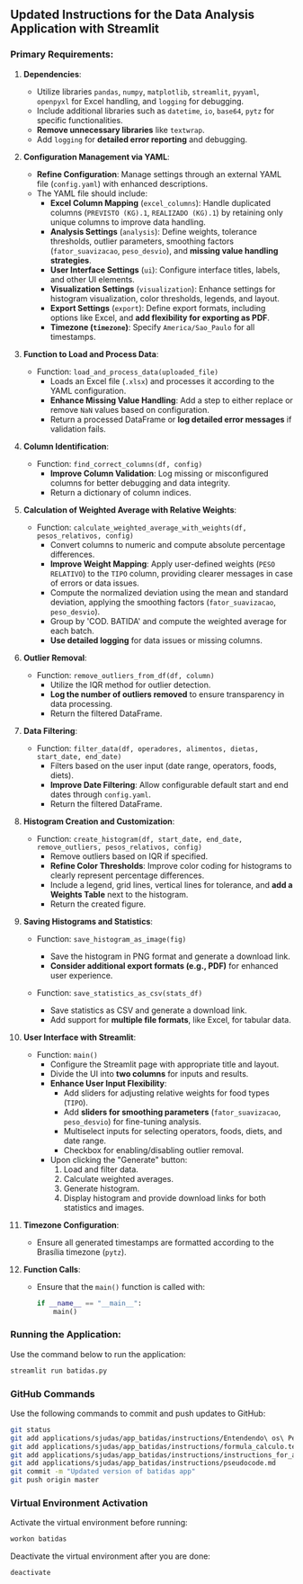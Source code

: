 ## Updated Instructions for the Data Analysis Application with Streamlit

### **Primary Requirements**:

1. **Dependencies**:

   - Utilize libraries `pandas`, `numpy`, `matplotlib`, `streamlit`, `pyyaml`, `openpyxl` for Excel handling, and `logging` for debugging.
   - Include additional libraries such as `datetime`, `io`, `base64`, `pytz` for specific functionalities.
   - **Remove unnecessary libraries** like `textwrap`.
   - Add `logging` for **detailed error reporting** and debugging.

2. **Configuration Management via YAML**:

   - **Refine Configuration**: Manage settings through an external YAML file (`config.yaml`) with enhanced descriptions.
   - The YAML file should include:
     - **Excel Column Mapping** (`excel_columns`): Handle duplicated columns (`PREVISTO (KG).1`, `REALIZADO (KG).1`) by retaining only unique columns to improve data handling.
     - **Analysis Settings** (`analysis`): Define weights, tolerance thresholds, outlier parameters, smoothing factors (`fator_suavizacao`, `peso_desvio`), and **missing value handling strategies**.
     - **User Interface Settings** (`ui`): Configure interface titles, labels, and other UI elements.
     - **Visualization Settings** (`visualization`): Enhance settings for histogram visualization, color thresholds, legends, and layout.
     - **Export Settings** (`export`): Define export formats, including options like Excel, and **add flexibility for exporting as PDF**.
     - **Timezone (`timezone`)**: Specify `America/Sao_Paulo` for all timestamps.

3. **Function to Load and Process Data**:

   - Function: `load_and_process_data(uploaded_file)`
     - Loads an Excel file (`.xlsx`) and processes it according to the YAML configuration.
     - **Enhance Missing Value Handling**: Add a step to either replace or remove `NaN` values based on configuration.
     - Return a processed DataFrame or **log detailed error messages** if validation fails.

4. **Column Identification**:

   - Function: `find_correct_columns(df, config)`
     - **Improve Column Validation**: Log missing or misconfigured columns for better debugging and data integrity.
     - Return a dictionary of column indices.

5. **Calculation of Weighted Average with Relative Weights**:

   - Function: `calculate_weighted_average_with_weights(df, pesos_relativos, config)`
     - Convert columns to numeric and compute absolute percentage differences.
     - **Improve Weight Mapping**: Apply user-defined weights (`PESO RELATIVO`) to the `TIPO` column, providing clearer messages in case of errors or data issues.
     - Compute the normalized deviation using the mean and standard deviation, applying the smoothing factors (`fator_suavizacao`, `peso_desvio`).
     - Group by 'COD. BATIDA' and compute the weighted average for each batch.
     - **Use detailed logging** for data issues or missing columns.

6. **Outlier Removal**:

   - Function: `remove_outliers_from_df(df, column)`
     - Utilize the IQR method for outlier detection.
     - **Log the number of outliers removed** to ensure transparency in data processing.
     - Return the filtered DataFrame.

7. **Data Filtering**:

   - Function: `filter_data(df, operadores, alimentos, dietas, start_date, end_date)`
     - Filters based on the user input (date range, operators, foods, diets).
     - **Improve Date Filtering**: Allow configurable default start and end dates through `config.yaml`.
     - Return the filtered DataFrame.

8. **Histogram Creation and Customization**:

   - Function: `create_histogram(df, start_date, end_date, remove_outliers, pesos_relativos, config)`
     - Remove outliers based on IQR if specified.
     - **Refine Color Thresholds**: Improve color coding for histograms to clearly represent percentage differences.
     - Include a legend, grid lines, vertical lines for tolerance, and **add a Weights Table** next to the histogram.
     - Return the created figure.

9. **Saving Histograms and Statistics**:

   - Function: `save_histogram_as_image(fig)`
     - Save the histogram in PNG format and generate a download link.
     - **Consider additional export formats (e.g., PDF)** for enhanced user experience.

   - Function: `save_statistics_as_csv(stats_df)`
     - Save statistics as CSV and generate a download link.
     - Add support for **multiple file formats**, like Excel, for tabular data.

10. **User Interface with Streamlit**:

    - Function: `main()`
      - Configure the Streamlit page with appropriate title and layout.
      - Divide the UI into **two columns** for inputs and results.
      - **Enhance User Input Flexibility**:
        - Add sliders for adjusting relative weights for food types (`TIPO`).
        - Add **sliders for smoothing parameters** (`fator_suavizacao`, `peso_desvio`) for fine-tuning analysis.
        - Multiselect inputs for selecting operators, foods, diets, and date range.
        - Checkbox for enabling/disabling outlier removal.
      - Upon clicking the "Generate" button:
        1. Load and filter data.
        2. Calculate weighted averages.
        3. Generate histogram.
        4. Display histogram and provide download links for both statistics and images.

11. **Timezone Configuration**:

    - Ensure all generated timestamps are formatted according to the Brasília timezone (`pytz`).

12. **Function Calls**:

    - Ensure that the `main()` function is called with:
      ```python
      if __name__ == "__main__":
          main()
      ```

### **Running the Application**:

Use the command below to run the application:

```bash
streamlit run batidas.py
```

### **GitHub Commands**

Use the following commands to commit and push updates to GitHub:

```bash
git status
git add applications/sjudas/app_batidas/instructions/Entendendo\ os\ Pesos\ Relativos\ no\ Controle\ de\ Dietas.html
git add applications/sjudas/app_batidas/instructions/formula_calculo.tex
git add applications/sjudas/app_batidas/instructions/instructions_for_app_batidas.md
git add applications/sjudas/app_batidas/instructions/pseudocode.md
git commit -m "Updated version of batidas app"
git push origin master
```

### **Virtual Environment Activation**

Activate the virtual environment before running:

```bash
workon batidas
```

Deactivate the virtual environment after you are done:

```bash
deactivate
```

